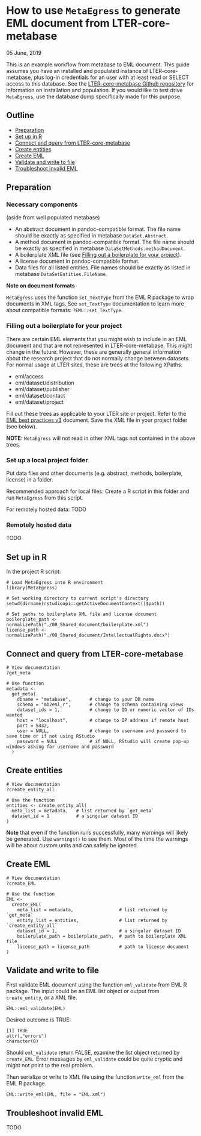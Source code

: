 How to use `MetaEgress` to generate EML document from LTER-core-metabase
========================================================================

05 June, 2019

This is an example workflow from metabase to EML document. This guide
assumes you have an installed and populated instance of
LTER-core-metabase, plus log-in credentials for an user with at least
read or SELECT access to this database. See the [LTER-core-metabase
Github repository](https://github.com/lter/LTER-core-metabase) for
information on installation and population. If you would like to test
drive `MetaEgress`, use the database dump specifically made for this
purpose.

Outline
-------

-   [Preparation](#preparation)
-   [Set up in R](#set-up-in-r)
-   [Connect and query from
    LTER-core-metabase](#connect-and-query-from-lter-core-metabase)
-   [Create entities](#create-entities)
-   [Create EML](#create-eml)
-   [Validate and write to file](#validate-and-write-to-file)
-   [Troubleshoot invalid EML](#troubleshoot-invalid-eml)

Preparation
-----------

### Necessary components

(aside from well populated metabase)

-   An abstract document in pandoc-compatible format. The file name
    should be exactly as specified in metabase `DataSet.Abstract`.
-   A method document in pandoc-compatible format. The file name should
    be exactly as specified in metabase `DataSetMethods.methodDocument`.
-   A boilerplate XML file (see [Filling out a boilerplate for your
    project](#filling-out-a-boilerplate-for-your-project)).
-   A license document in pandoc-compatible format.
-   Data files for all listed entities. File names should be exactly as
    listed in metabase `DataSetEntities.FileName`.

**Note on document formats**

`MetaEgress` uses the function `set_TextType` from the EML R package to
wrap documents in XML tags. See `set_TextType` documentation to learn
more about compatible formats: `?EML::set_TextType`.

### Filling out a boilerplate for your project

There are certain EML elements that you might wish to include in an EML
document and that are not represented in LTER-core-metabase. This might
change in the future. However, these are generally general information
about the research project that do not normally change between datasets.
For normal usage at LTER sites, these are trees at the following XPaths:

-   eml/access
-   eml/dataset/distribution
-   eml/dataset/publisher
-   eml/dataset/contact
-   eml/dataset/project

Fill out these trees as applicable to your LTER site or project. Refer
to the [EML best practices
v3](https://environmentaldatainitiative.files.wordpress.com/2017/11/emlbestpractices-v3.pdf)
document. Save the XML file in your project folder (see below).

**NOTE:** `MetaEgress` will not read in other XML tags not contained in
the above trees.

### Set up a local project folder

Put data files and other documents (e.g. abstract, methods, boilerplate,
license) in a folder.

Recommended approach for local files: Create a R script in this folder
and run `MetaEgress` from this script.

For remotely hosted data: TODO

### Remotely hosted data

TODO

Set up in R
-----------

In the project R script:

    # Load MetaEgress into R environment
    library(MetaEgress)

    # Set working directory to current script's directory
    setwd(dirname(rstudioapi::getActiveDocumentContext()$path))

    # Set paths to boilerplate XML file and license document
    boilerplate_path <- normalizePath("./00_Shared_document/boilerplate.xml")
    license_path <- normalizePath("./00_Shared_document/IntellectualRights.docx")

Connect and query from LTER-core-metabase
-----------------------------------------

    # View documentation
    ?get_meta

    # Use function
    metadata <-
      get_meta(
        dbname = "metabase",       # change to your DB name
        schema = "mb2eml_r",       # change to schema containing views
        dataset_ids = 1,           # change to ID or numeric vector of IDs wanted
        host = "localhost",        # change to IP address if remote host
        port = 5432,
        user = NULL,               # change to username and password to save time or if not using RStudio
        password = NULL            # if NULL, RStudio will create pop-up windows asking for username and password
      )

Create entities
---------------

    # View documentation
    ?create_entity_all

    # Use the function
    entities <- create_entity_all(
      meta_list = metadata,   # list returned by `get_meta`
      dataset_id = 1          # a singular dataset ID
    )

**Note** that even if the function runs successfully, many warnings will
likely be generated. Use `warnings()` to see them. Most of the time the
warnings will be about custom units and can safely be ignored.

Create EML
----------

    # View documentation
    ?create_EML

    # Use the function
    EML <-
      create_EML(
        meta_list = metadata,                 # list returned by `get_meta`
        entity_list = entities,               # list returned by `create_entity_all`
        dataset_id = 1,                       # a singular dataset ID
        boilerplate_path = boilerplate_path,  # path to boilerplate XML file
        license_path = license_path           # path to license document
    )

Validate and write to file
--------------------------

First validate EML document using the function `eml_validate` from EML R
package. The input could be an EML list object or output from
`create_entity`, or a XML file.

    EML::eml_validate(EML)

Desired outcome is TRUE:

    [1] TRUE
    attr(,"errors")
    character(0)

Should `eml_validate` return FALSE, examine the list object returned by
`create_EML`. Error messages by `eml_validate` could be quite cryptic
and might not point to the real problem.

Then serialize or write to XML file using the function `write_eml` from
the EML R package.

    EML::write_eml(EML, file = "EML.xml")

Troubleshoot invalid EML
------------------------

TODO
